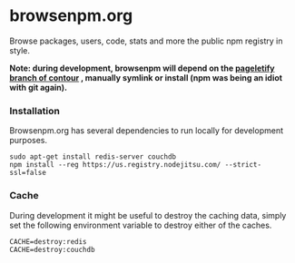 browsenpm.org
=============

Browse packages, users, code, stats and more the public npm registry in style.

**Note: during development, browsenpm will depend on the [pageletify branch of contour]
, manually symlink or install (npm was being an idiot with git again).**

### Installation

Browsenpm.org has several dependencies to run locally for development purposes.

```
sudo apt-get install redis-server couchdb
npm install --reg https://us.registry.nodejitsu.com/ --strict-ssl=false
```

[pageletify branch of contour]: https://github.com/nodejitsu/contour/tree/pageletify


### Cache

During development it might be useful to destroy the caching data, simply set the
following environment variable to destroy either of the caches.

```
CACHE=destroy:redis
CACHE=destroy:couchdb
```
